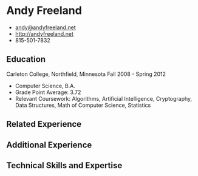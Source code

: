 # Andy Freeland

 - <andy@andyfreeland.net>
 - <http://andyfreeland.net>
 - 815-501-7832
 
## Education
Carleton College, Northfield, Minnesota
Fall 2008 - Spring 2012
- Computer Science, B.A.
- Grade Point Average: 3.72
- Relevant Coursework: Algorithms, Artificial Intelligence, Cryptography, Data Structures, Math of Computer Science, Statistics

## Related Experience

## Additional Experience

## Technical Skills and Expertise
